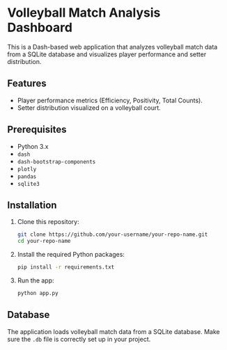 # Volleyball Match Analysis Dashboard

This is a Dash-based web application that analyzes volleyball match data from a SQLite database and visualizes player performance and setter distribution.

## Features

- Player performance metrics (Efficiency, Positivity, Total Counts).
- Setter distribution visualized on a volleyball court.

## Prerequisites

- Python 3.x
- `dash`
- `dash-bootstrap-components`
- `plotly`
- `pandas`
- `sqlite3`

## Installation

1. Clone this repository:
    ```bash
    git clone https://github.com/your-username/your-repo-name.git
    cd your-repo-name
    ```

2. Install the required Python packages:
    ```bash
    pip install -r requirements.txt
    ```

3. Run the app:
    ```bash
    python app.py
    ```

## Database

The application loads volleyball match data from a SQLite database. Make sure the `.db` file is correctly set up in your project.

